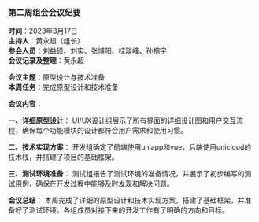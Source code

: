 ### 第二周组会会议纪要

**时间**：2023年3月17日  
**主持人**：黄永超（组长）  
**参会人员**：刘益硕、刘实、张博阳、桂琰峰、孙桐宇  
**会议记录及整理**：黄永超  

**会议主题**：原型设计与技术准备  
**本周任务**：完成原型设计和技术准备  

**会议内容**：

**一、详细原型设计**：
UI/UX设计组展示了所有界面的详细设计图和用户交互流程，确保每个功能模块的设计都符合用户需求和使用习惯。

**二、技术实现方案**：
开发组确定了前端使用uniapp和vue，后端使用unicloud的技术栈，并搭建了项目的基础框架。

**三、测试环境准备**：
测试组报告了测试环境的准备情况，并展示了初步编写的测试用例，确保在开发过程中能够及时发现和解决问题。

**会议总结**：
本周完成了详细的原型设计和技术实现方案，搭建了基础框架，并准备好了测试环境。各组成员对接下来的开发工作有了明确的方向和目标。